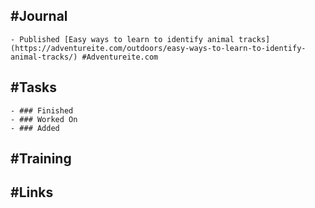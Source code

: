 ## #Journal
	- Published [Easy ways to learn to identify animal tracks](https://adventureite.com/outdoors/easy-ways-to-learn-to-identify-animal-tracks/) #Adventureite.com
## #Tasks
	- ### Finished
	- ### Worked On
	- ### Added
## #Training
## #Links